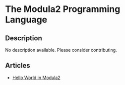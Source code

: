 # The Modula2 Programming Language

## Description

No description available. Please consider contributing.

## Articles

- [Hello World in Modula2](https://sampleprograms.io/projects/hello-world/modula2)